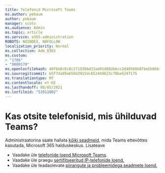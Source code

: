 ```yaml
---
title: Telefonid Microsoft Teams
ms.author: pebaum
author: pebaum
manager: scotv
ms.audience: Admin
ms.topic: article
ms.service: o365-administration
ROBOTS: NOINDEX, NOFOLLOW
localization_priority: Normal
ms.collection: Adm_O365
ms.custom:
- "1786"
- "9000170"
ms.openlocfilehash: 40f6e8c6c8c271936bd33ae01d882bbcc2d40560e8fbe5b06bf9d12788f116d4
ms.sourcegitcommit: b5f7da89a650d2915dc652449623c78be6247175
ms.translationtype: MT
ms.contentlocale: et-EE
ms.lasthandoff: 08/05/2021
ms.locfileid: "53911802"
---
```

# <a name="are-you-looking-for-phones-that-are-compatible-with-teams"></a>Kas otsite telefonisid, mis ühilduvad Teams?

Administraatorina saate hallata [kõiki seadmeid,](https://docs.microsoft.com/microsoftteams/device-management) mida Teams ettevõttes kasutada, Microsoft 365 halduskeskus. Lisateave 

- Vaadake üle [telefonide loend Microsoft Teams](https://docs.microsoft.com/microsoftteams/phones-for-teams). 
- Vaadake üle praegu [sertifitseeritud IP-telefonide loend.](https://docs.microsoft.com/microsoftteams/teams-ip-phones#currently-certified-ip-phones) 
- Vaadake üle teadaolevate [piirangute ja probleemidega seadmete loend.](https://support.office.com/article/control-calls-using-a-headset-in-teams-65d6e104-444d-4013-b8c2-f11317dd69a8) 